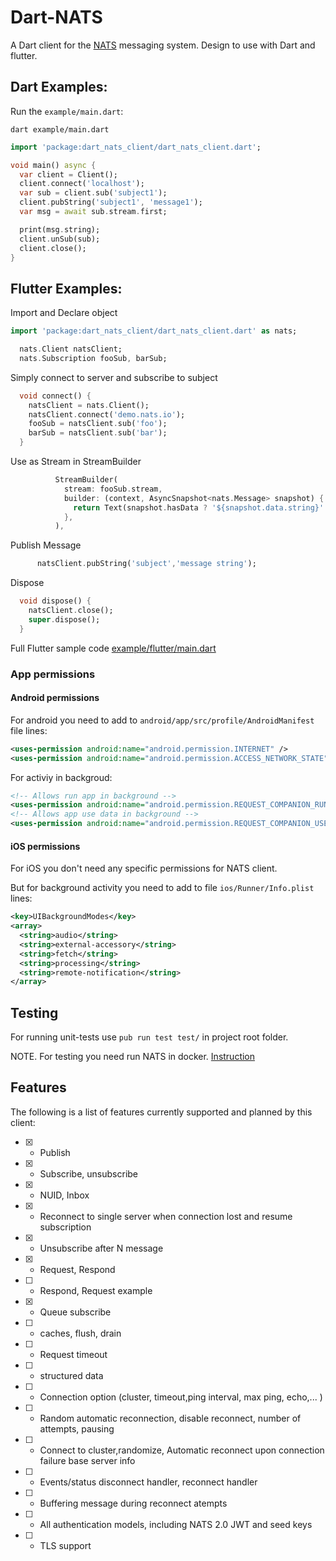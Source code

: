 # Dart-NATS 
A Dart client for the [NATS](https://nats.io) messaging system. Design to use with Dart and flutter.

## Dart Examples:

Run the `example/main.dart`:

```
dart example/main.dart
```

```dart
import 'package:dart_nats_client/dart_nats_client.dart';

void main() async {
  var client = Client();
  client.connect('localhost');
  var sub = client.sub('subject1');
  client.pubString('subject1', 'message1');
  var msg = await sub.stream.first;

  print(msg.string);
  client.unSub(sub);
  client.close();
}
```

## Flutter Examples:

Import and Declare object
```dart
import 'package:dart_nats_client/dart_nats_client.dart' as nats;

  nats.Client natsClient;
  nats.Subscription fooSub, barSub;
```

Simply connect to server and subscribe to subject
```dart
  void connect() {
    natsClient = nats.Client();
    natsClient.connect('demo.nats.io');
    fooSub = natsClient.sub('foo');
    barSub = natsClient.sub('bar');
  }
```
Use as Stream in StreamBuilder
```dart
          StreamBuilder(
            stream: fooSub.stream,
            builder: (context, AsyncSnapshot<nats.Message> snapshot) {
              return Text(snapshot.hasData ? '${snapshot.data.string}' : '');
            },
          ),
```

Publish Message
```dart
      natsClient.pubString('subject','message string');
```

Dispose 
```dart
  void dispose() {
    natsClient.close();
    super.dispose();
  }
```

Full Flutter sample code [example/flutter/main.dart](https://github.com/chartchuo/dart-nats/blob/master/example/flutter/main_dart)

### App permissions

#### Android permissions

For android you need to add to `android/app/src/profile/AndroidManifest` file lines:

```xml
<uses-permission android:name="android.permission.INTERNET" />
<uses-permission android:name="android.permission.ACCESS_NETWORK_STATE" />
```

For activiy in backgroud:

```xml
<!-- Allows run app in background -->
<uses-permission android:name="android.permission.REQUEST_COMPANION_RUN_IN_BACKGROUND"/>
<!-- Allows app use data in background -->
<uses-permission android:name="android.permission.REQUEST_COMPANION_USE_DATA_IN_BACKGROUND"/>
```

#### iOS permissions

For iOS you don't need any specific permissions for NATS client.

But for background activity you need to add to file `ios/Runner/Info.plist` lines:


```xml
<key>UIBackgroundModes</key>
<array>
  <string>audio</string>
  <string>external-accessory</string>
  <string>fetch</string>
  <string>processing</string>
  <string>remote-notification</string>
</array>
```

## Testing

For running unit-tests use `pub run test test/` in project root folder.

NOTE. For testing you need run NATS in docker. [Instruction](https://docs.nats.io/nats-server/nats_docker)

## Features

The following is a list of features currently supported and planned by this client:

* [x] - Publish
* [x] - Subscribe, unsubscribe
* [x] - NUID, Inbox
* [x] - Reconnect to single server when connection lost and resume subscription
* [x] - Unsubscribe after N message
* [x] - Request, Respond
* [ ] - Respond, Request example
* [x] - Queue subscribe
* [ ] - caches, flush, drain
* [ ] - Request timeout
* [ ] - structured data
* [ ] - Connection option (cluster, timeout,ping interval, max ping, echo,... )
* [ ] - Random automatic reconnection, disable reconnect, number of attempts, pausing
* [ ] - Connect to cluster,randomize, Automatic reconnect upon connection failure base server info
* [ ] - Events/status disconnect handler, reconnect handler
* [ ] - Buffering message during reconnect atempts
* [ ] - All authentication models, including NATS 2.0 JWT and seed keys
* [ ] - TLS support
